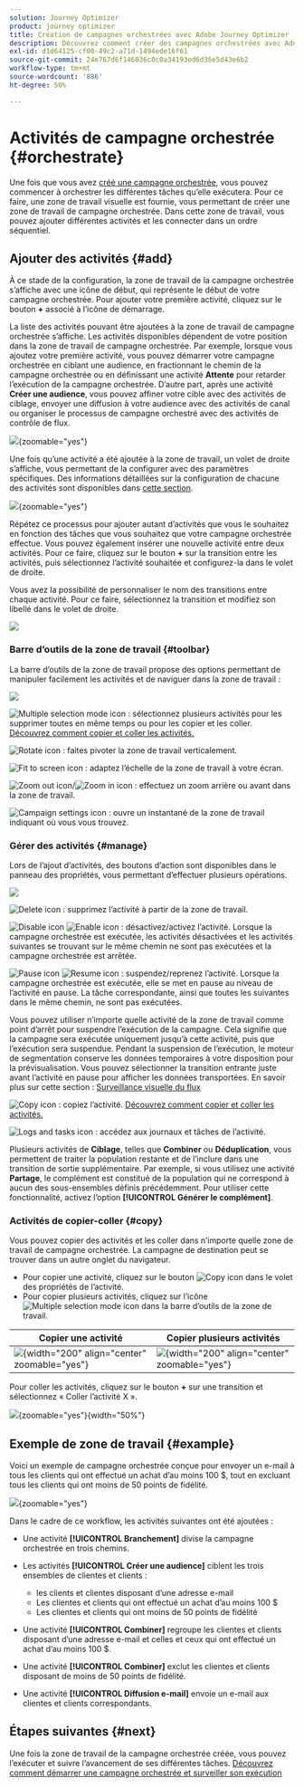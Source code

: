 ```yaml
---
solution: Journey Optimizer
product: journey optimizer
title: Création de campagnes orchestrées avec Adobe Journey Optimizer
description: Découvrez comment créer des campagnes orchestrées avec Adobe Journey Optimizer
exl-id: d1d64125-cf00-49c2-a71d-1494ede16f61
source-git-commit: 24e767d6f146036c8c0a34193ed6d36e5d43e6b2
workflow-type: tm+mt
source-wordcount: '886'
ht-degree: 50%

---
```



# Activités de campagne orchestrée {#orchestrate}

Une fois que vous avez [créé une campagne orchestrée](gs-campaign-creation.md), vous pouvez commencer à orchestrer les différentes tâches qu’elle exécutera. Pour ce faire, une zone de travail visuelle est fournie, vous permettant de créer une zone de travail de campagne orchestrée. Dans cette zone de travail, vous pouvez ajouter différentes activités et les connecter dans un ordre séquentiel.

## Ajouter des activités {#add}

À ce stade de la configuration, la zone de travail de la campagne orchestrée s’affiche avec une icône de début, qui représente le début de votre campagne orchestrée. Pour ajouter votre première activité, cliquez sur le bouton **+** associé à l’icône de démarrage.

La liste des activités pouvant être ajoutées à la zone de travail de campagne orchestrée s’affiche. Les activités disponibles dépendent de votre position dans la zone de travail de campagne orchestrée. Par exemple, lorsque vous ajoutez votre première activité, vous pouvez démarrer votre campagne orchestrée en ciblant une audience, en fractionnant le chemin de la campagne orchestrée ou en définissant une activité **Attente** pour retarder l’exécution de la campagne orchestrée. D’autre part, après une activité **Créer une audience**, vous pouvez affiner votre cible avec des activités de ciblage, envoyer une diffusion à votre audience avec des activités de canal ou organiser le processus de campagne orchestré avec des activités de contrôle de flux.

![](assets/orchestrated-start.png){zoomable="yes"}

Une fois qu’une activité a été ajoutée à la zone de travail, un volet de droite s’affiche, vous permettant de la configurer avec des paramètres spécifiques. Des informations détaillées sur la configuration de chacune des activités sont disponibles dans [cette section](activities/about-activities.md).

![](assets/orchestrated-configure-activities.png){zoomable="yes"}

Répétez ce processus pour ajouter autant d’activités que vous le souhaitez en fonction des tâches que vous souhaitez que votre campagne orchestrée effectue. Vous pouvez également insérer une nouvelle activité entre deux activités. Pour ce faire, cliquez sur le bouton **+** sur la transition entre les activités, puis sélectionnez l’activité souhaitée et configurez-la dans le volet de droite.

Vous avez la possibilité de personnaliser le nom des transitions entre chaque activité. Pour ce faire, sélectionnez la transition et modifiez son libellé dans le volet de droite.

![](assets/canvas-transition.png)

### Barre d’outils de la zone de travail {#toolbar}

La barre d’outils de la zone de travail propose des options permettant de manipuler facilement les activités et de naviguer dans la zone de travail :

![](assets/orchestrated-toolbar.png)

![Multiple selection mode icon](assets/do-not-localize/canvas-multiple.svg) : sélectionnez plusieurs activités pour les supprimer toutes en même temps ou pour les copier et les coller. [Découvrez comment copier et coller les activités.](#copy)

![Rotate icon](assets/do-not-localize/canvas-rotate.svg) : faites pivoter la zone de travail verticalement.

![Fit to screen icon](assets/do-not-localize/canvas-fit.svg) : adaptez l’échelle de la zone de travail à votre écran.

![Zoom out icon](assets/do-not-localize/canvas-zoomout.svg)/![Zoom in  icon](assets/do-not-localize/canvas-zoomin.svg) : effectuez un zoom arrière ou avant dans la zone de travail.

![Campaign settings icon](assets/do-not-localize/canvas-map.svg) : ouvre un instantané de la zone de travail indiquant où vous vous trouvez.

### Gérer des activités {#manage}

Lors de l’ajout d’activités, des boutons d’action sont disponibles dans le panneau des propriétés, vous permettant d’effectuer plusieurs opérations.

![](assets/activity-action.png)

![Delete icon](assets/do-not-localize/activity-delete.svg) : supprimez l’activité à partir de la zone de travail.

![Disable icon](assets/do-not-localize/activity-disable.svg) ![Enable icon](assets/do-not-localize/activity-enable.svg) : désactivez/activez l’activité. Lorsque la campagne orchestrée est exécutée, les activités désactivées et les activités suivantes se trouvant sur le même chemin ne sont pas exécutées et la campagne orchestrée est arrêtée.

![Pause icon](assets/do-not-localize/activity-pause.svg) ![Resume icon](assets/do-not-localize/activity-resume.svg) : suspendez/reprenez l’activité. Lorsque la campagne orchestrée est exécutée, elle se met en pause au niveau de l’activité en pause. La tâche correspondante, ainsi que toutes les suivantes dans le même chemin, ne sont pas exécutées.

Vous pouvez utiliser n’importe quelle activité de la zone de travail comme point d’arrêt pour suspendre l’exécution de la campagne. Cela signifie que la campagne sera exécutée uniquement jusqu’à cette activité, puis que l’exécution sera suspendue. Pendant la suspension de l’exécution, le moteur de segmentation conserve les données temporaires à votre disposition pour la prévisualisation. Vous pouvez sélectionner la transition entrante juste avant l’activité en pause pour afficher les données transportées. En savoir plus sur cette section : [Surveillance visuelle du flux](../orchestrated/start-monitor-campaigns.md#flow)

![Copy icon](assets/do-not-localize/activity-copy.svg) : copiez l’activité. [Découvrez comment copier et coller les activités.](#copy)

![Logs and tasks icon](assets/do-not-localize/activity-logs.svg) : accédez aux journaux et tâches de l’activité.

Plusieurs activités de **Ciblage**, telles que **Combiner** ou **Déduplication**, vous permettent de traiter la population restante et de l’inclure dans une transition de sortie supplémentaire. Par exemple, si vous utilisez une activité **Partage**, le complément est constitué de la population qui ne correspond à aucun des sous-ensembles définis précédemment. Pour utiliser cette fonctionnalité, activez l’option **[!UICONTROL Générer le complément]**.

### Activités de copier-coller {#copy}

Vous pouvez copier des activités et les coller dans n’importe quelle zone de travail de campagne orchestrée. La campagne de destination peut se trouver dans un autre onglet du navigateur.

* Pour copier une activité, cliquez sur le bouton ![Copy icon](assets/do-not-localize/activity-copy.svg) dans le volet des propriétés de l’activité.
* Pour copier plusieurs activités, cliquez sur l’icône ![Multiple selection mode icon](assets/do-not-localize/canvas-multiple.svg) dans la barre d’outils de la zone de travail.

| Copier une activité | Copier plusieurs activités |
|  ---  |  ---  |
| ![](assets/orchestrated-copy-1.png){width="200" align="center" zoomable="yes"} | ![](assets/orchestrated-copy-2.png){width="200" align="center" zoomable="yes"} |

Pour coller les activités, cliquez sur le bouton **+** sur une transition et sélectionnez « Coller l’activité X ».

![](assets/orchestrated-copy-3.png){zoomable="yes"}{width="50%"}

## Exemple de zone de travail {#example}

Voici un exemple de campagne orchestrée conçue pour envoyer un e-mail à tous les clients qui ont effectué un achat d’au moins 100 $, tout en excluant tous les clients qui ont moins de 50 points de fidélité.

![](assets/canvas-example-diagram.png){zoomable="yes"}

Dans le cadre de ce workflow, les activités suivantes ont été ajoutées :

* Une activité **[!UICONTROL Branchement]** divise la campagne orchestrée en trois chemins.
* Les activités **[!UICONTROL Créer une audience]** ciblent les trois ensembles de clientes et clients :

   * les clients et clientes disposant d’une adresse e-mail
   * Les clientes et clients qui ont effectué un achat d’au moins 100 $
   * Les clientes et clients qui ont moins de 50 points de fidélité

* Une activité **[!UICONTROL Combiner]** regroupe les clientes et clients disposant d’une adresse e-mail et celles et ceux qui ont effectué un achat d’au moins 100 $.
* Une activité **[!UICONTROL Combiner]** exclut les clientes et clients disposant de moins de 50 points de fidélité.
* Une activité **[!UICONTROL Diffusion e-mail]** envoie un e-mail aux clientes et clients correspondants.

## Étapes suivantes {#next}

Une fois la zone de travail de la campagne orchestrée créée, vous pouvez l’exécuter et suivre l’avancement de ses différentes tâches. [Découvrez comment démarrer une campagne orchestrée et surveiller son exécution](start-monitor-campaigns.md)
